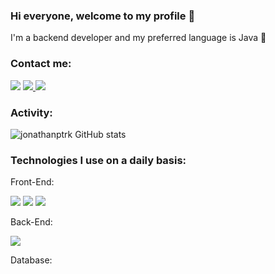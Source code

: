 ### Hi everyone, welcome to my profile 👋

I'm a backend developer and my preferred language is Java 🤌

### Contact me:

<a href="">
 
</a>

<a href=""><img src="https://img.shields.io/badge/Gmail-D14836?style=for-the-badge&logo=gmail&logoColor=white" /></a>
<a href="https://api.whatsapp.com/send?phone=5531973398362&text=Entrar%20em%20contato%20com%20Jonathan"><img src="https://img.shields.io/badge/WhatsApp-25D366?style=for-the-badge&logo=whatsapp&logoColor=white"/> </a><a href="https://www.instagram.com/jonathanptrk_/"><img src="https://img.shields.io/badge/Instagram-E4405F?style=for-the-badge&logo=instagram&logoColor=white" /></a>

### Activity:
![jonathanptrk GitHub stats](https://github-readme-stats.vercel.app/api?username=jonathanptrk&show_icons=true&theme=radical)

### Technologies I use on a daily basis:

Front-End:

<img src="https://img.shields.io/badge/HTML5-E34F26?style=for-the-badge&logo=html5&logoColor=white" /> <img src="https://img.shields.io/badge/CSS3-1572B6?style=for-the-badge&logo=css3&logoColor=white" /> <img src="https://img.shields.io/badge/JavaScript-323330?style=for-the-badge&logo=javascript&logoColor=F7DF1E" />

Back-End:

<img src="https://img.shields.io/badge/java-%23ED8B00.svg?style=for-the-badge&logo=java&logoColor=white" /> 

Database: 
<img src="" />






